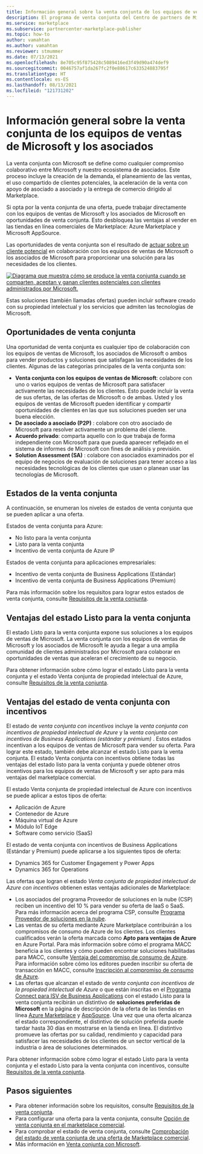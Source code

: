 ```yaml
---
title: Información general sobre la venta conjunta de los equipos de ventas de Microsoft y los asociados
description: El programa de venta conjunta del Centro de partners de Microsoft para asociados puede ayudarlo a llegar a una gran base de clientes y generar ventas nuevas.
ms.service: marketplace
ms.subservice: partnercenter-marketplace-publisher
ms.topic: how-to
author: vamahtan
ms.author: vamahtan
ms.reviewer: stmummer
ms.date: 07/13/2021
ms.openlocfilehash: 8e705c95f875428c5089416ed3f49d90a474def9
ms.sourcegitcommit: 0046757af1da267fc2f0e88617c633524883795f
ms.translationtype: HT
ms.contentlocale: es-ES
ms.lasthandoff: 08/13/2021
ms.locfileid: "121731202"
---
```

# <a name="co-sell-with-microsoft-sales-teams-and-partners-overview"></a>Información general sobre la venta conjunta de los equipos de ventas de Microsoft y los asociados

La venta conjunta con Microsoft se define como cualquier compromiso colaborativo entre Microsoft y nuestro ecosistema de asociados. Este proceso incluye la creación de la demanda, el planeamiento de las ventas, el uso compartido de clientes potenciales, la aceleración de la venta con apoyo de asociado a asociado y la entrega de comercio dirigido al Marketplace.

Si opta por la venta conjunta de una oferta, puede trabajar directamente con los equipos de ventas de Microsoft y los asociados de Microsoft en oportunidades de venta conjunta. Esto desbloquea las ventajas al vender en las tiendas en línea comerciales de Marketplace: Azure Marketplace y Microsoft AppSource.

Las oportunidades de venta conjunta son el resultado de [actuar sobre un cliente potencial](./partner-center-portal/commercial-marketplace-get-customer-leads.md) en colaboración con los equipos de ventas de Microsoft o los asociados de Microsoft para proporcionar una solución para las necesidades de los clientes.

[![Diagrama que muestra cómo se produce la venta conjunta cuando se comparten, aceptan y ganan clientes potenciales con clientes administrados por Microsoft.](./media/marketplace-publishers-guide/marketplace-co-sell-v2.png)](./media/marketplace-publishers-guide/marketplace-co-sell-v2.png#lightbox)

Estas soluciones (también llamadas ofertas) pueden incluir software creado con su propiedad intelectual y los servicios que admiten las tecnologías de Microsoft.

## <a name="co-sell-opportunities"></a>Oportunidades de venta conjunta

Una oportunidad de venta conjunta es cualquier tipo de colaboración con los equipos de ventas de Microsoft, los asociados de Microsoft o ambos para vender productos y soluciones que satisfagan las necesidades de los clientes. Algunas de las categorías principales de la venta conjunta son:

- **Venta conjunta con los equipos de ventas de Microsoft**: colabore con uno o varios equipos de ventas de Microsoft para satisfacer activamente las necesidades de los clientes. Esto puede incluir la venta de sus ofertas, de las ofertas de Microsoft o de ambas. Usted y los equipos de ventas de Microsoft pueden identificar y compartir oportunidades de clientes en las que sus soluciones pueden ser una buena elección.
- **De asociado a asociado (P2P)** : colabore con otro asociado de Microsoft para resolver activamente un problema del cliente.
- **Acuerdo privado**: comparta aquello con lo que trabaja de forma independiente con Microsoft para que pueda aparecer reflejado en el sistema de informes de Microsoft con fines de análisis y previsión.
- **Solution Assessment (SA)** : colabore con asociados examinados por el equipo de negocios de evaluación de soluciones para tener acceso a las necesidades tecnológicas de los clientes que usan o planean usar las tecnologías de Microsoft.

## <a name="co-sell-statuses"></a>Estados de la venta conjunta

A continuación, se enumeran los niveles de estados de venta conjunta que se pueden aplicar a una oferta.

Estados de venta conjunta para Azure:

- No listo para la venta conjunta
- Listo para la venta conjunta
- Incentivo de venta conjunta de Azure IP

Estados de venta conjunta para aplicaciones empresariales:
- Incentivo de venta conjunta de Business Applications (Estándar)
- Incentivo de venta conjunta de Business Applications (Premium)  

Para más información sobre los requisitos para lograr estos estados de venta conjunta, consulte [Requisitos de la venta conjunta](co-sell-requirements.md).

## <a name="benefits-of-co-sell-ready-status"></a>Ventajas del estado Listo para la venta conjunta

El estado Listo para la venta conjunta expone sus soluciones a los equipos de ventas de Microsoft. La venta conjunta con los equipos de ventas de Microsoft y los asociados de Microsoft le ayuda a llegar a una amplia comunidad de clientes administrados por Microsoft para colaborar en oportunidades de ventas que aceleran el crecimiento de su negocio.

Para obtener información sobre cómo lograr el estado Listo para la venta conjunta y el estado Venta conjunta de propiedad intelectual de Azure, consulte [Requisitos de la venta conjunta](co-sell-requirements.md).

## <a name="benefits-of-co-sell-incentive-status"></a>Ventajas del estado de venta conjunta con incentivos

El estado de _venta conjunta con incentivos_ incluye la _venta conjunta con incentivos de propiedad intelectual de Azure_ y la _venta conjunta con incentivos de Business Applications (estándar y prémium)_ . Estos estados incentivan a los equipos de ventas de Microsoft para vender su oferta. Para lograr este estado, también debe alcanzar el estado Listo para la venta conjunta. El estado Venta conjunta con incentivos obtiene todas las ventajas del estado listo para la venta conjunta y puede obtener otros incentivos para los equipos de ventas de Microsoft y ser apto para más ventajas del marketplace comercial.

El estado Venta conjunta de propiedad intelectual de Azure con incentivos se puede aplicar a estos tipos de oferta:

- Aplicación de Azure
- Contenedor de Azure
- Máquina virtual de Azure
- Módulo IoT Edge
- Software como servicio (SaaS)

El estado de venta conjunta con incentivos de Business Applications (Estándar y Premium) puede aplicarse a los siguientes tipos de oferta:

- Dynamics 365 for Customer Engagement y Power Apps
- Dynamics 365 for Operations

Las ofertas que logran el estado _Venta conjunta de propiedad intelectual de Azure con incentivos_ obtienen estas ventajas adicionales de Marketplace:

- Los asociados del programa Proveedor de soluciones en la nube (CSP) reciben un incentivo del 10 % para vender su oferta de IaaS o SaaS. Para más información acerca del programa CSP, consulte [Programa Proveedor de soluciones en la nube](cloud-solution-providers.md).
- Las ventas de su oferta mediante Azure Marketplace contribuirán a los compromisos de consumo de Azure de los clientes. Los clientes cualificados verán la oferta marcada como **Apto para ventajas de Azure** en Azure Portal. Para más información sobre cómo el programa MACC beneficia a los clientes y cómo pueden encontrar soluciones habilitadas para MACC, consulte [Ventaja del compromiso de consumo de Azure](/marketplace/azure-consumption-commitment-benefit). Para información sobre cómo los editores pueden inscribir su oferta de transacción en MACC, consulte [Inscripción al compromiso de consumo de Azure](azure-consumption-commitment-enrollment.md).
- Las ofertas que alcanzan el estado de _venta conjunta con incentivos de la propiedad intelectual de Azure_ o que están inscritas en el [Programa Connect para ISV de Business Applications](business-applications-isv-program.md) con el estado Listo para la venta conjunta recibirán un distintivo de **soluciones preferidas de Microsoft** en la página de descripción de la oferta de las tiendas en línea [Azure Marketplace](https://azuremarketplace.microsoft.com/) y [AppSource](https://appsource.microsoft.com/).  Una vez que una oferta alcanza el estado correspondiente, el distintivo de solución preferida puede tardar hasta 30 días en mostrarse en la tienda en línea. El distintivo promueve las ofertas por su calidad, rendimiento y capacidad para satisfacer las necesidades de los clientes de un sector vertical de la industria o área de soluciones determinados.

Para obtener información sobre cómo lograr el estado Listo para la venta conjunta y el estado Listo para la venta conjunta con incentivos, consulte [Requisitos de la venta conjunta](co-sell-requirements.md).

## <a name="next-steps"></a>Pasos siguientes

- Para obtener información sobre los requisitos, consulte [Requisitos de la venta conjunta](co-sell-requirements.md).
- Para configurar una oferta para la venta conjunta, consulte [Opción de venta conjunta en el marketplace comercial](co-sell-configure.md).
- Para comprobar el estado de venta conjunta, consulte [Comprobación del estado de venta conjunta de una oferta de Marketplace comercial](co-sell-status.md).
- Más información en [Venta conjunta con Microsoft](https://partner.microsoft.com/membership/sell-with-microsoft).
